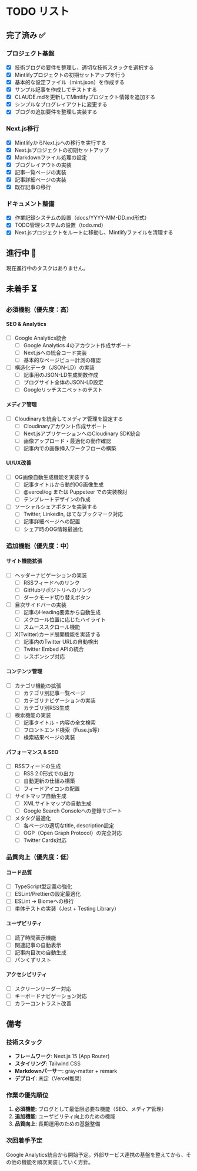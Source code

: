 # TODO リスト

## 完了済み ✅

### プロジェクト基盤
- [x] 技術ブログの要件を整理し、適切な技術スタックを選択する
- [x] Mintlifyプロジェクトの初期セットアップを行う
- [x] 基本的な設定ファイル（mint.json）を作成する
- [x] サンプル記事を作成してテストする
- [x] CLAUDE.mdを更新してMintlifyプロジェクト情報を追加する
- [x] シンプルなブログレイアウトに変更する
- [x] ブログの追加要件を整理し実装する

### Next.js移行
- [x] MintlifyからNext.jsへの移行を実行する
- [x] Next.jsプロジェクトの初期セットアップ
- [x] Markdownファイル処理の設定
- [x] ブログレイアウトの実装
- [x] 記事一覧ページの実装
- [x] 記事詳細ページの実装
- [x] 既存記事の移行

### ドキュメント整備
- [x] 作業記録システムの設置（docs/YYYY-MM-DD.md形式）
- [x] TODO管理システムの設置（todo.md）
- [x] Next.jsプロジェクトをルートに移動し、Mintlifyファイルを清理する

## 進行中 🚧

現在進行中のタスクはありません。

## 未着手 ⏳

### 必須機能（優先度：高）

#### SEO & Analytics
- [ ] Google Analytics統合
  - [ ] Google Analytics 4のアカウント作成サポート
  - [ ] Next.jsへの統合コード実装
  - [ ] 基本的なページビュー計測の確認

- [ ] 構造化データ（JSON-LD）の実装
  - [ ] 記事用のJSON-LD生成関数作成
  - [ ] ブログサイト全体のJSON-LD設定
  - [ ] Googleリッチスニペットのテスト

#### メディア管理
- [ ] Cloudinaryを統合してメディア管理を設定する
  - [ ] Cloudinaryアカウント作成サポート
  - [ ] Next.jsアプリケーションへのCloudinary SDK統合
  - [ ] 画像アップロード・最適化の動作確認
  - [ ] 記事内での画像挿入ワークフローの構築

#### UI/UX改善
- [ ] OG画像自動生成機能を実装する
  - [ ] 記事タイトルから動的OG画像生成
  - [ ] @vercel/og または Puppeteer での実装検討
  - [ ] テンプレートデザインの作成

- [ ] ソーシャルシェアボタンを実装する
  - [ ] Twitter, LinkedIn, はてなブックマーク対応
  - [ ] 記事詳細ページへの配置
  - [ ] シェア時のOG情報最適化

### 追加機能（優先度：中）

#### サイト機能拡張
- [ ] ヘッダーナビゲーションの実装
  - [ ] RSSフィードへのリンク
  - [ ] GitHubリポジトリへのリンク
  - [ ] ダークモード切り替えボタン

- [ ] 目次サイドバーの実装
  - [ ] 記事のHeading要素から自動生成
  - [ ] スクロール位置に応じたハイライト
  - [ ] スムーススクロール機能

- [ ] X(Twitter)カード展開機能を実装する
  - [ ] 記事内のTwitter URLの自動検出
  - [ ] Twitter Embed APIの統合
  - [ ] レスポンシブ対応

#### コンテンツ管理
- [ ] カテゴリ機能の拡張
  - [ ] カテゴリ別記事一覧ページ
  - [ ] カテゴリナビゲーションの実装
  - [ ] カテゴリ別RSS生成

- [ ] 検索機能の実装
  - [ ] 記事タイトル・内容の全文検索
  - [ ] フロントエンド検索（Fuse.js等）
  - [ ] 検索結果ページの実装

#### パフォーマンス & SEO
- [ ] RSSフィードの生成
  - [ ] RSS 2.0形式での出力
  - [ ] 自動更新の仕組み構築
  - [ ] フィードアイコンの配置

- [ ] サイトマップ自動生成
  - [ ] XMLサイトマップの自動生成
  - [ ] Google Search Consoleへの登録サポート

- [ ] メタタグ最適化
  - [ ] 各ページの適切なtitle, description設定
  - [ ] OGP（Open Graph Protocol）の完全対応
  - [ ] Twitter Cards対応

### 品質向上（優先度：低）

#### コード品質
- [ ] TypeScript型定義の強化
- [ ] ESLint/Prettierの設定最適化
- [ ] ESLint -> Biomeへの移行
- [ ] 単体テストの実装（Jest + Testing Library）

#### ユーザビリティ
- [ ] 読了時間表示機能
- [ ] 関連記事の自動表示
- [ ] 記事内目次の自動生成
- [ ] パンくずリスト

#### アクセシビリティ
- [ ] スクリーンリーダー対応
- [ ] キーボードナビゲーション対応
- [ ] カラーコントラスト改善

## 備考

### 技術スタック
- **フレームワーク**: Next.js 15 (App Router)
- **スタイリング**: Tailwind CSS
- **Markdownパーサー**: gray-matter + remark
- **デプロイ**: 未定（Vercel推奨）

### 作業の優先順位
1. **必須機能**: ブログとして最低限必要な機能（SEO、メディア管理）
2. **追加機能**: ユーザビリティ向上のための機能
3. **品質向上**: 長期運用のための基盤整備

### 次回着手予定
Google Analytics統合から開始予定。外部サービス連携の基盤を整えてから、その他の機能を順次実装していく方針。